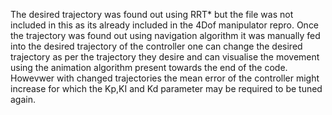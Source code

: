 The desired trajectory was found out using RRT* but the file was not included in this as its already included in the 4Dof manipulator repro.
Once the trajectory was found out using navigation algorithm it was manually fed into the desired trajectory of the controller
one can change the desired trajectory as per the trajectory they desire and can visualise the movement using the animation algorithm present towards the end of the code.
Howevwer with changed trajectories the mean error of the controller might increase for which the Kp,KI and Kd parameter may be required to be tuned again.
